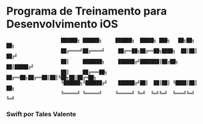 # Programa de Treinamento para Desenvolvimento iOS
                                                                                                                                                     
```                                                                                                                                   
		 			██████╗ ██████╗     ██████╗  █████╗ ███╗   ██╗██╗  ██╗
					██╔════╝██╔════╝     ██╔══██╗██╔══██╗████╗  ██║██║ ██╔╝
					██║     ███████╗     ██████╔╝███████║██╔██╗ ██║█████╔╝ 
					██║     ██╔═══██╗    ██╔══██╗██╔══██║██║╚██╗██║██╔═██╗ 
					╚██████╗╚██████╔╝    ██████╔╝██║  ██║██║ ╚████║██║  ██╗
	 				╚═════╝ ╚═════╝     ╚═════╝ ╚═╝  ╚═╝╚═╝  ╚═══╝╚═╝  ╚═╝                                                                                                                       
```
### Swift por Tales Valente
	
